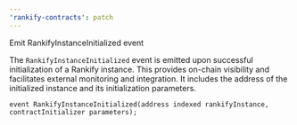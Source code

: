```yaml
---
'rankify-contracts': patch
---
```


Emit RankifyInstanceInitialized event

The `RankifyInstanceInitialized` event is emitted upon successful initialization of
a Rankify instance. This provides on-chain visibility and facilitates external
monitoring and integration. It includes the address of the initialized instance
and its initialization parameters.

```
event RankifyInstanceInitialized(address indexed rankifyInstance, contractInitializer parameters);
```
